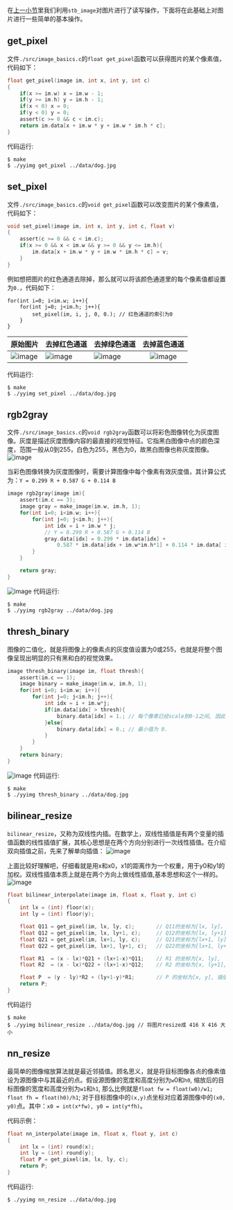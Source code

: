  在[上一小节](https://github.com/YunYang1994/CV-From-Scratch/tree/master/001-stb_image)里我们利用`stb_image`对图片进行了读写操作，下面将在此基础上对图片进行一些简单的基本操作。<br>
## get_pixel
文件`./src/image_basics.c`的`float get_pixel`函数可以获得图片的某个像素值，代码如下：

```c
float get_pixel(image im, int x, int y, int c)
{
    if(x >= im.w) x = im.w - 1;
    if(y >= im.h) y = im.h - 1;
    if(x < 0) x = 0;
    if(y < 0) y = 0;
    assert(c >= 0 && c < im.c);
    return im.data[x + im.w * y + im.w * im.h * c];
}

```
 代码运行:
 
```bashrc
$ make
$ ./yyimg get_pixel ../data/dog.jpg
```

## set_pixel
文件`./src/image_basics.c`的`void get_pixel`函数可以改变图片的某个像素值，代码如下：

```c
void set_pixel(image im, int x, int y, int c, float v)
{
    assert(c >= 0 && c < im.c);
    if(x >= 0 && x < im.w && y >= 0 && y <= im.h){
        im.data[x + im.w * y + im.w * im.h * c] = v;
    }
}

```

例如想把图片的红色通道去除掉，那么就可以将该颜色通道里的每个像素值都设置为`0.`，代码如下：

```
for(int i=0; i<im.w; i++){
    for(int j=0; j<im.h; j++){
        set_pixel(im, i, j, 0, 0.); // 红色通道的索引为0
    }
}
```

|原始图片|去掉红色通道|去掉绿色通道|去掉蓝色通道|
|---|---|---|:---:|
|![image](../data/dog.jpg)|![image](./docs/dog_no_red.jpg)|![image](./docs/dog_no_green.jpg)|![image](./docs/dog_no_blue.jpg)|
 代码运行:
 
```bashrc
$ make
$ ./yyimg set_pixel ../data/dog.jpg
```

## rgb2gray
文件`./src/image_basics.c`的`void rgb2gray`函数可以将彩色图像转化为灰度图像。灰度是描述灰度图像内容的最直接的视觉特征。它指黑白图像中点的颜色深度，范围一般从0到255，白色为255，黑色为0，故黑白图像也称灰度图像。
![image](./docs/rgb2gray.png)

当彩色图像转换为灰度图像时，需要计算图像中每个像素有效灰度值，其计算公式为：`Y = 0.299 R + 0.587 G + 0.114 B`

```c
image rgb2gray(image im){
    assert(im.c == 3);
    image gray = make_image(im.w, im.h, 1);
    for(int i=0; i<im.w; i++){
        for(int j=0; j<im.h; j++){
            int idx = i + im.w * j;
            // Y = 0.299 R + 0.587 G + 0.114 B
            gray.data[idx] = 0.299 * im.data[idx] +
                0.587 * im.data[idx + im.w*im.h*1] + 0.114 * im.data[ idx + im.w*im.h*2];
        }
    }

    return gray;
}
```
![image](./docs/rgb2gray1.png)
 代码运行:
 
```bashrc
$ make
$ ./yyimg rgb2gray ../data/dog.jpg
```

## thresh_binary
图像的二值化，就是将图像上的像素点的灰度值设置为0或255，也就是将整个图像呈现出明显的只有黑和白的视觉效果。<br>

```c
image thresh_binary(image im, float thresh){
    assert(im.c == 1);
    image binary = make_image(im.w, im.h, 1);
    for(int i=0; i<im.w; i++){
        for(int j=0; j<im.h; j++){
            int idx = i + im.w*j;
            if(im.data[idx] > thresh){
                binary.data[idx] = 1.; // 每个像素已经scale到0-1之间, 因此最大值为 1.
            }else{
                binary.data[idx] = 0.; // 最小值为 0.
            }
        }
    }
    return binary;
}
```
![image](./docs/thresh_binary.png)
 代码运行:

```bashrc
$ make
$ ./yyimg thresh_binary ../data/dog.jpg
```
## bilinear_resize

`bilinear_resize`，又称为双线性内插。在数学上，双线性插值是有两个变量的插值函数的线性插值扩展，其核心思想是在两个方向分别进行一次线性插值。在介绍双向插值之前，先来了解单向插值：
![image](./docs/interpolate.png)

上面比较好理解吧，仔细看就是用x和x0，x1的距离作为一个权重，用于y0和y1的加权。双线性插值本质上就是在两个方向上做线性插值,基本思想和这个一样的。
![image](./docs/biinterpolate.png)

```c
float bilinear_interpolate(image im, float x, float y, int c)
{
    int lx = (int) floor(x);
    int ly = (int) floor(y);

    float Q11 = get_pixel(im, lx, ly, c);       // Q11的坐标为[lx, ly]，    得到它像素
    float Q12 = get_pixel(im, lx, ly+1, c);     // Q12的坐标为[lx, ly+1]，  得到它像素
    float Q21 = get_pixel(im, lx+1, ly, c);     // Q21的坐标为[lx+1, ly]，  得到它像素
    float Q22 = get_pixel(im, lx+1, ly+1, c);   // Q22的坐标为[lx+1, ly+1]，得到它像素

    float R1  = (x - lx)*Q21 + (lx+1-x)*Q11;    // R1 的坐标为[x, ly],   插值得到它像素
    float R2  = (x - lx)*Q22 + (lx+1-x)*Q12;    // R2 的坐标为[x, ly+1], 插值得到它像素

    float P  = (y - ly)*R2 + (ly+1-y)*R1;       // P 的坐标为[x, y], 插值得到它像素
    return P;
}
```

代码运行

```bashrc
$ make
$ ./yyimg bilinear_resize ../data/dog.jpg // 将图片resize成 416 X 416 大小
```

## nn_resize

最简单的图像缩放算法就是最近邻插值。顾名思义，就是将目标图像各点的像素值设为源图像中与其最近的点。假设源图像的宽度和高度分别为`w`0和`h0`, 缩放后的目标图像的宽度和高度分别为`w1`和`h1`, 那么比例就是`float fw = float(w0)/w1; float fh = float(h0)/h1`; 对于目标图像中的`(x,y)`点坐标对应着源图像中的`(x0, y0)`点。其中：`x0 = int(x*fw), y0 = int(y*fh)`。

代码示例：

```c
float nn_interpolate(image im, float x, float y, int c)
{
    int lx = (int) round(x);
    int ly = (int) round(y);
    float P = get_pixel(im, lx, ly, c);
    return P;
}
```
代码运行:

```
$ ./yyimg nn_resize ../data/dog.jpg
```




